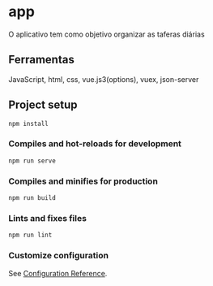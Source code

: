 # app
O aplicativo tem como objetivo organizar as taferas diárias

## Ferramentas
JavaScript, html, css, vue.js3(options), vuex, json-server

## Project setup
```
npm install
```

### Compiles and hot-reloads for development
```
npm run serve
```

### Compiles and minifies for production
```
npm run build
```

### Lints and fixes files
```
npm run lint
```

### Customize configuration
See [Configuration Reference](https://cli.vuejs.org/config/).
